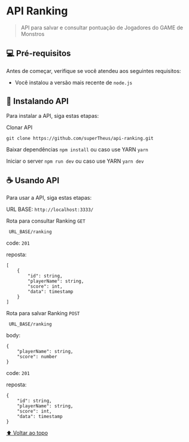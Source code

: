 # API Ranking

> API para salvar e consultar pontuação de Jogadores do GAME de Monstros 

## 💻 Pré-requisitos

Antes de começar, verifique se você atendeu aos seguintes requisitos:

* Você instalou a versão mais recente de `node.js`

## 🚀 Instalando API

Para instalar a API, siga estas etapas:

Clonar API
```
git clone https://github.com/superTheus/api-ranking.git
```

Baixar dependências
``` npm install ``` ou caso use YARN ``` yarn ```

Iniciar o server
``` npm run dev ``` ou caso use YARN ``` yarn dev ```

## ☕ Usando API

Para usar a API, siga estas etapas:

URL BASE: ``` http://localhost:3333/ ```

Rota para consultar Ranking
``GET``
```
 URL_BASE/ranking
```
code: ``201``

reposta: 

```
[
    {
        "id": string,
        "playerName": string,
        "score": int,
        "data": timestamp
    }
]
```

Rota para salvar Ranking
``POST``
```
 URL_BASE/ranking
```

body: 

```
{
	"playerName": string,
	"score": number
}
```

code: ``201``

reposta: 

```
{
    "id": string,
    "playerName": string,
    "score": int,
    "data": timestamp
}
```


[⬆ Voltar ao topo](#api-ranking)